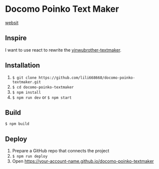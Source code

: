 # Docomo Poinko Text Maker
[websit](https://ballfish.com.tw/docomo-poinko-textmaker)

## Inspire
I want to use react to rewrite the [yinwubrother-textmaker](https://github.com/r3850355/yinwubrother-textmaker).

## Installation

1. `$ git clone https://github.com/lili668668/docomo-poinko-textmaker.git`
2. `$ cd docomo-poinko-textmaker`
3. `$ npm install`
4. `$ npm run dev` or `$ npm start`

## Build

`$ npm build`

## Deploy

1. Prepare a GitHub repo that connects the project
2. `$ npm run deploy`
3. Open https://your-account-name.github.io/docomo-poinko-textmaker
